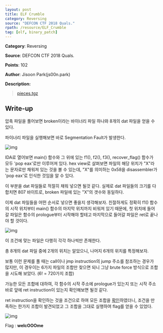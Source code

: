 ```yaml
---
layout: post
title: ELF Crumble
category: Reversing
source: "DEFCON CTF 2018 Quals."
rpath: /resource/ELF_Crumble
tag: [elf, binary_patch]
---
```


**Category**: Reversing

**Source**: DEFCON CTF 2018 Quals.

**Points**: 102

**Author**: Jisoon Park(js00n.park)

**Description:** 

> [pieces.tgz]({{site.github.master}}{{page.rpath}}/pieces.tgz)

## Write-up

압축 파일을 풀어보면 broken이라는 바이너리 파일 하나와 8개의 dat 파일을 얻을 수 있다.

파이너리 파일을 실행해보면 바로 Segmentation Fault가 발생한다.

![img]({{page.rpath|prepend:site.baseurl}}/ida.png)

IDA로 열어보면 main() 함수와 그 위에 있는 f1(), f2(), f3(), recover_flag() 함수가 모두 'pop eax'로만 이루어져 있다. hex view로 살펴보면 파일의 해당 위치가 "X"라는 문자로만 채워져 있는 것을 볼 수 있는데, "X"를 의미하는 0x58을 disassembler가 'pop eax'로 인식한 것임을 알 수 있다.

이 부분을 dat 파일들로 적절히 채워 넣으면 될것 같다. 실제로 dat 파일들의 크기를 다 합치면 807 바이트로, broken 파일에 있는 "X"의 갯수와 동일하다.

이제 dat 파일들을 어떤 순서로 넣으면 좋을지 생각해보자. 친절하게도 정확히 f1() 함수의 시작 위치부터 main() 함수의 마지막 위치까지 비워져 있기 때문에, 첫 위치에 들어갈 파일은 함수의 prologue부터 시작해야 할테고 마지막으로 들어갈 파일은 ret로 끝나야 할 것이다.

![img]({{page.rpath|prepend:site.baseurl}}/first_last.png)

이 조건에 맞는 파일은 다행히 각각 하나씩만 존재한다. 

총 8개의 dat 파일 중에 2개의 위치는 알았으니, 나머지 6개의 위치를 특정해보자.

보통 이런 문제를 풀 때는 call이나 jmp instruction의 jump 주소를 참조하는 경우가 많지만, 이 경우이는 6가지 파일의 조합만 찾으면 되니 그냥 brute force 방식으로 조합을 시도해 보았다. (6! = 720가지 조합)

가능한 모든 조합에 대하여, 각 함수의 시작 주소에 prologue가 있는지 또는 시작 주소 바로 앞에 ret instruction이 있는지 확인해보면 될것 같다.

ret instruction을 확인하는 것을 조건으로 하여 모든 조합을 [확인]({{site.github.master}}{{page.rpath}}/ex.py)하였더니, 조건을 만족하는 한가지 조합이 발견되었고 그 조합을 그대로 실행하여 flag를 얻을 수 있었다.

![img]({{page.rpath|prepend:site.baseurl}}/flag.png)

Flag : **welcOOOme**
